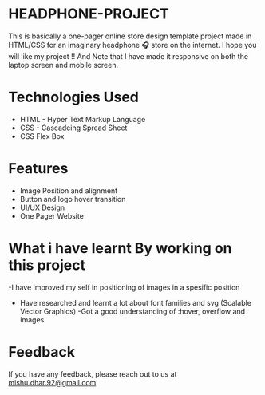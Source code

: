 # HEADPHONE-PROJECT
This is basically a one-pager online store design template project made in HTML/CSS for an imaginary headphone 🎧 store on the internet.
I hope you will like my project !! And Note that I have made it responsive on both the laptop screen and mobile screen.


# Technologies Used
 - HTML - Hyper Text Markup Language
  - CSS - Cascadeing Spread Sheet
  - CSS Flex Box
# Features
- Image Position and alignment
- Button and logo hover transition
- UI/UX Design
- One Pager Website
# What i have learnt By working on this project
-I have improved my self in positioning of images in a spesific position
- Have researched and learnt a lot about font families and svg (Scalable Vector Graphics)
-Got a good understanding of :hover, overflow and images


# Feedback
If you have any feedback, please reach out to us at mishu.dhar.92@gmail.com
